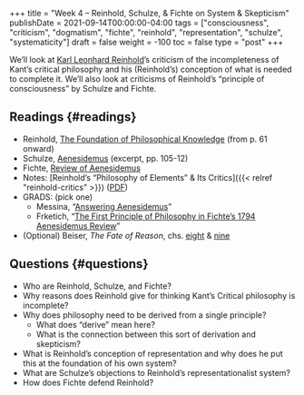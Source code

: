+++
title = "Week 4 – Reinhold, Schulze, & Fichte on System & Skepticism"
publishDate = 2021-09-14T00:00:00-04:00
tags = ["consciousness", "criticism", "dogmatism", "fichte", "reinhold", "representation", "schulze", "systematicity"]
draft = false
weight = -100
toc = false
type = "post"
+++

We&rsquo;ll look at [Karl Leonhard Reinhold](https://plato.stanford.edu/entries/karl-reinhold/)&rsquo;s criticism of the incompleteness of Kant&rsquo;s
critical philosophy and his (Reinhold&rsquo;s) conception of what is needed to complete it.
We&rsquo;ll also look at criticisms of Reinhold&rsquo;s &ldquo;principle of consciousness&rdquo; by Schulze
and Fichte.


## Readings {#readings}

-   Reinhold, [The Foundation of Philosophical Knowledge](https://www.dropbox.com/s/39edf54b4ys1ink/reinhold2000%5Fthe%5Ffoundations%5Fof%5Fphilosophical%5Fknowledge.pdf?dl=0%0A) (from p. 61 onward)
-   Schulze, [Aenesidemus](https://www.dropbox.com/s/k7876sw1zm9rjtc/schulze2000%5Faenesidemus.pdf?dl=0%0A) (excerpt, pp. 105-12)
-   Fichte, [Review of Aenesidemus](https://www.dropbox.com/s/ilppxbj00gwq5ru/fichte2000a%5Freview%5Fof%5Faenesidemus.pdf?dl=0%0A)
-   Notes: [Reinhold&rsquo;s &ldquo;Philosophy of Elements&rdquo; & Its Critics]({{< relref "reinhold-critics" >}}) ([PDF](/materials/handouts/reinhold-critics.pdf))
-   GRADS: (pick one)
    -   Messina, &ldquo;[Answering Aenesidemus](/materials/readings/messina-aenesidemus.pdf)&rdquo;
    -   Frketich, &ldquo;[The First Principle of Philosophy in Fichte’s 1794 Aenesidemus Review](/materials/readings/frketich-fichte-review.pdf)&rdquo;
-   (Optional) Beiser, _The Fate of Reason_, chs. [eight](https://www.dropbox.com/s/0gclgmjjgvtzexi/beiser1987-ch8%5Freinhold%2527s%5Felementarphilosophie.pdf?dl=0) & [nine](https://www.dropbox.com/s/tf33j2zr3740kte/beiser1987-ch9%5Fschulze%2527s%5Fskepticism.pdf?dl=0)


## Questions {#questions}

-   Who are Reinhold, Schulze, and Fichte?
-   Why reasons does Reinhold give for thinking Kant&rsquo;s Critical philosophy is incomplete?
-   Why does philosophy need to be derived from a single principle?
    -   What does &ldquo;derive&rdquo; mean here?
    -   What is the connection between this sort of derivation and skepticism?
-   What is Reinhold&rsquo;s conception of representation and why does he put this at the
    foundation of his own system?
-   What are Schulze&rsquo;s objections to Reinhold&rsquo;s representationalist system?
-   How does Fichte defend Reinhold?

